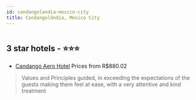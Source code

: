 ```yaml
---
id: candangolandia-mexico-city
title: Candangolândia, Mexico City
---
```


<center><img src="https://static.hotelurbano.com/reservas/prod0/4/4971/55b15d205d4c7_(capa ajustada)558c1351f3939_6.jpg" alt="" /></center>


##  3 star hotels - ⭐️⭐️⭐️

-    [Candango Aero Hotel](https://us.hurb.com/hotels/candangolandia/candango-aero-hotel-4971?cmp=18055) Prices from R$880.02
   > Values and Principles guided, in exceeding the expectations of the guests making them feel at ease, with a very attentive and kind treatment
